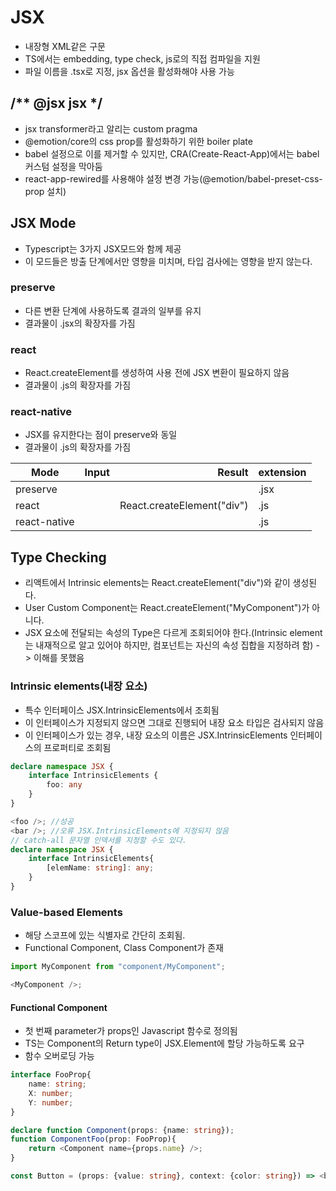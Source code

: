 # JSX
- 내장형 XML같은 구문
- TS에서는 embedding, type check, js로의 직접 컴파일을 지원
- 파일 이름을 .tsx로 지정, jsx 옵션을 활성화해야 사용 가능
## /** @jsx jsx */
- jsx transformer라고 알리는 custom pragma
- @emotion/core의 css prop를 활성화하기 위한 boiler plate
- babel 설정으로 이를 제거할 수 있지만, CRA(Create-React-App)에서는 babel 커스텀 설정을 막아둠
- react-app-rewired를 사용해야 설정 변경 가능(@emotion/babel-preset-css-prop 설치)
## JSX Mode
- Typescript는 3가지 JSX모드와 함께 제공
- 이 모드들은 방출 단계에서만 영향을 미치며, 타입 검사에는 영향을 받지 않는다.
### preserve
- 다른 변환 단계에 사용하도록 결과의 일부를 유지
- 결과물이 .jsx의 확장자를 가짐
### react
- React.createElement를 생성하여 사용 전에 JSX 변환이 필요하지 않음
- 결과물이 .js의 확장자를 가짐
### react-native
- JSX를 유지한다는 점이 preserve와 동일
- 결과물이 .js의 확장자를 가짐

| Mode | Input | Result | extension |
|------|:-----:|-------:|-----------|
| preserve | <div />| <div /> | .jsx|
| react | <div /> | React.createElement("div") | .js|
| react-native | <div /> | <div /> | .js|

## Type Checking
- 리액트에서 Intrinsic elements는 React.createElement("div")와 같이 생성된다.
- User Custom Component는 React.createElement("MyComponent")가 아니다.
- JSX 요소에 전달되는 속성의 Type은 다르게 조회되어야 한다.(Intrinsic element는 내재적으로 알고 있어야 하지만, 컴포넌트는 자신의 속성 집합을 지정하려 함) -> 이해를 못했음

### Intrinsic elements(내장 요소)
- 특수 인터페이스 JSX.IntrinsicElements에서 조회됨
- 이 인터페이스가 지정되지 않으면 그대로 진행되어 내장 요소 타입은 검사되지 않음
- 이 인터페이스가 있는 경우, 내장 요소의 이름은 JSX.IntrinsicElements 인터페이스의 프로퍼티로 조회됨
```typescript
declare namespace JSX {
    interface IntrinsicElements {
        foo: any
    }
}

<foo />; //성공 
<bar />; //오류 JSX.IntrinsicElements에 지정되지 않음
// catch-all 문자열 인덱서를 지정할 수도 있다.
declare namespace JSX {
    interface IntrinsicElements{
        [elemName: string]: any;
    }
}
```

### Value-based Elements
- 해당 스코프에 있는 식별자로 간단히 조회됨.
- Functional Component, Class Component가 존재
```typescript
import MyComponent from "component/MyComponent";

<MyComponent />;
```

#### Functional Component
- 첫 번째 parameter가 props인 Javascript 함수로 정의됨
- TS는 Component의 Return type이 JSX.Element에 할당 가능하도록 요구
- 함수 오버로딩 가능
```typescript
interface FooProp{
    name: string;
    X: number;
    Y: number;
}

declare function Component(props: {name: string});
function ComponentFoo(prop: FooProp){
    return <Component name={props.name} />;
}

const Button = (props: {value: string}, context: {color: string}) => <button>
```